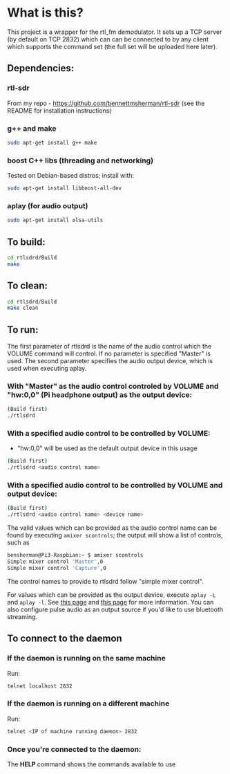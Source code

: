 # What is this?
This project is a wrapper for the rtl_fm demodulator. It sets up a TCP server (by default on TCP 2832) which can can be connected to by any client which supports the command set (the full set will be uploaded here later).

## Dependencies:

### __rtl-sdr__
From my repo - https://github.com/bennettmsherman/rtl-sdr (see the README for installation instructions)

### __g++ and make__
```bash
sudo apt-get install g++ make
```

### __boost C++ libs__ (threading and networking)
Tested on Debian-based distros; install with:
```bash
sudo apt-get install libboost-all-dev
```

### __aplay__ (for audio output)
```bash
sudo apt-get install alsa-utils
```

## To build:
```bash
cd rtlsdrd/Build
make
```

## To clean:
```bash
cd rtlsdrd/Build
make clean
```

## To run:
The first parameter of rtlsdrd is the name of the audio control which the VOLUME command will control.
If no parameter is specified "Master" is used. The second parameter specifies the audio output device, which is used when executing aplay. 
### With "Master" as the audio control controled by VOLUME and "hw:0,0" (Pi headphone output) as the output device:
```bash
(Build first)
./rtlsdrd
```

### With a specified audio control to be controlled by VOLUME:
* "hw:0,0" will be used as the default output device in this usage
```bash
(Build first)
./rtlsdrd <audio control name>
```

### With a specified audio control to be controlled by VOLUME and output device:
```bash
(Build first)
./rtlsdrd <audio control name> <device name>
```

The valid values which can be provided as the audio control name can be found by executing ```amixer scontrols```; the output will show a list of controls, such as 
```bash
bensherman@Pi3-Raspbian:~ $ amixer scontrols
Simple mixer control 'Master',0
Simple mixer control 'Capture',0
```
The control names to provide to rtlsdrd follow "simple mixer control".

For values which can be provided as the output device, execute ```aplay -L``` and ```aplay -l```. See [this page](https://en.wikibooks.org/wiki/Configuring_Sound_on_Linux/HW_Address) and [this page](https://superuser.com/questions/53957/what-do-alsa-devices-like-hw0-0-mean-how-do-i-figure-out-which-to-use) for more information. You can also configure pulse audio as an output source if you'd like to use bluetooth streaming.

## To connect to the daemon
### If the daemon is running on the same machine
Run:
```bash
telnet localhost 2832
```
### If the daemon is running on a different machine
Run:
```bash
telnet <IP of machine running daemon> 2832
```

### Once you're connected to the daemon:
The **HELP** command shows the commands available to use
